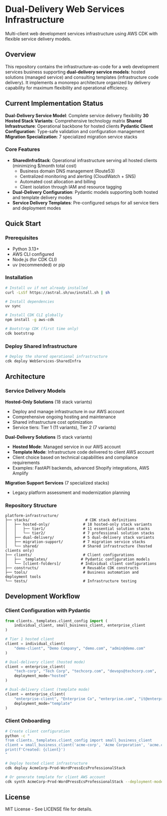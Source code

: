 # Dual-Delivery Web Services Infrastructure

Multi-client web development services infrastructure using AWS CDK with flexible service delivery models.

## Overview

This repository contains the infrastructure-as-code for a web development services business supporting **dual-delivery service models**: hosted solutions (managed service) and consulting templates (infrastructure code delivery). It implements a monorepo architecture organized by delivery capability for maximum flexibility and operational efficiency.

## Current Implementation Status

**Dual-Delivery Service Model**: Complete service delivery flexibility
**30 Hosted Stack Variants**: Comprehensive technology matrix
**Shared Infrastructure**: Operational backbone for hosted clients
**Pydantic Client Configuration**: Type-safe validation and configuration management
**Migration Specialization**: 7 specialized migration service stacks

### Core Features

- **SharedInfraStack**: Operational infrastructure serving all hosted clients (minimizing $/month total cost)
  - Business domain DNS management (Route53)
  - Centralized monitoring and alerting (CloudWatch + SNS)
  - Automated cost allocation and billing
  - Client isolation through IAM and resource tagging
- **Dual-Delivery Configuration**: Pydantic models supporting both hosted and template delivery modes
- **Service Delivery Templates**: Pre-configured setups for all service tiers and deployment modes

## Quick Start

### Prerequisites

- Python 3.13+
- AWS CLI configured
- Node.js (for CDK CLI)
- uv (recommended) or pip

### Installation

```bash
# Install uv if not already installed
curl -LsSf https://astral.sh/uv/install.sh | sh

# Install dependencies
uv sync

# Install CDK CLI globally
npm install -g aws-cdk

# Bootstrap CDK (first time only)
cdk bootstrap
```

### Deploy Shared Infrastructure

```bash
# Deploy the shared operational infrastructure
cdk deploy WebServices-SharedInfra
```

## Architecture

### Service Delivery Models

**Hosted-Only Solutions** (18 stack variants)
- Deploy and manage infrastructure in our AWS account
- Comprehensive ongoing hosting and maintenance
- Shared infrastructure cost optimization
- Service tiers: Tier 1 (11 variants), Tier 2 (7 variants)

**Dual-Delivery Solutions** (5 stack variants)
- **Hosted Mode**: Managed service in our AWS account
- **Template Mode**: Infrastructure code delivered to client AWS account
- Client choice based on technical capabilities and compliance requirements
- Examples: FastAPI backends, advanced Shopify integrations, AWS Amplify

**Migration Support Services** (7 specialized stacks)
- Legacy platform assessment and modernization planning

### Repository Structure

```
platform-infrastructure/
├── stacks/                         # CDK stack definitions
│   ├── hosted-only/               # 18 hosted-only stack variants
│   │   ├── tier1/                 # 11 essential solution stacks
│   │   └── tier2/                 # 7 professional solution stacks
│   ├── dual-delivery/             # 5 dual-delivery stack variants
│   ├── migration-support/         # 7 migration service stacks
│   └── shared/                    # Shared infrastructure (hosted clients only)
├── clients/                       # Client configurations
│   ├── _templates/               # Pydantic configuration models
│   └── [client-folders]/         # Individual client configurations
├── constructs/                    # Reusable CDK constructs
├── tools/                         # Business automation and deployment tools
└── tests/                         # Infrastructure testing
```

## Development Workflow

### Client Configuration with Pydantic

```python
from clients._templates.client_config import (
    individual_client, small_business_client, enterprise_client
)

# Tier 1 hosted client
client = individual_client(
    "demo-client", "Demo Company", "demo.com", "admin@demo.com"
)

# Dual-delivery client (hosted mode)
client = enterprise_client(
    "tech-corp", "Tech Corp", "techcorp.com", "devops@techcorp.com",
    deployment_mode="hosted"
)

# Dual-delivery client (template mode)
client = enterprise_client(
    "enterprise-client", "Enterprise Co", "enterprise.com", "it@enterprise.com",
    deployment_mode="template"
)
```

### Client Onboarding

```bash
# Create client configuration
python -c "
from clients._templates.client_config import small_business_client
client = small_business_client('acme-corp', 'Acme Corporation', 'acme.com', 'admin@acme.com')
print(f'Created: {client}')
"

# Deploy hosted client infrastructure
cdk deploy AcmeCorp-Prod-WordPressEcsProfessionalStack

# Or generate template for client AWS account
cdk synth AcmeCorp-Prod-WordPressEcsProfessionalStack --deployment-mode template
```
## License

MIT License - See LICENSE file for details.
